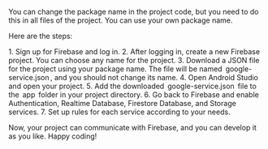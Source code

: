 You can change the package name in the project code, but you need to do this in all files of the project. You can use your own package name. 

Here are the steps:

1.⁠ ⁠Sign up for Firebase and log in.
2.⁠ ⁠After logging in, create a new Firebase project. You can choose any name for the project.
3.⁠ ⁠Download a JSON file for the project using your package name. The file will be named ⁠ google-service.json ⁠, and you should not change its name.
4.⁠ ⁠Open Android Studio and open your project.
5.⁠ ⁠Add the downloaded ⁠ google-service.json ⁠ file to the ⁠ app ⁠ folder in your project directory.
6.⁠ ⁠Go back to Firebase and enable Authentication, Realtime Database, Firestore Database, and Storage services.
7.⁠ ⁠Set up rules for each service according to your needs.

Now, your project can communicate with Firebase, and you can develop it as you like. Happy coding!
